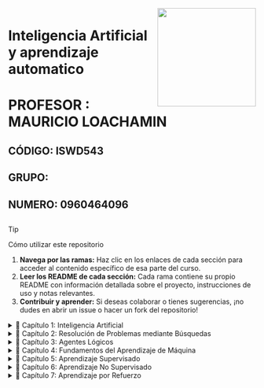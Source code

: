 <img align='right' src='https://user-images.githubusercontent.com/5713670/87202985-820dcb80-c2b6-11ea-9f56-7ec461c497c3.gif' width='200'>
<h1>Inteligencia Artificial y aprendizaje automatico</h1>
<h1>PROFESOR :  MAURICIO LOACHAMIN</h1> 
<h2>CÓDIGO: ISWD543</h2>
<h2>GRUPO: </h2>
<h2>NUMERO: 0960464096 </h2>


## 
> [!TIP] 
> Cómo utilizar este repositorio
> 1. **Navega por las ramas:**
>    Haz clic en los enlaces de cada sección para acceder al contenido específico de esa parte del curso.
> 2. **Leer los README de cada sección:**
>    Cada rama contiene su propio README con información detallada sobre el proyecto, instrucciones de uso y notas relevantes.
> 3. **Contribuir y aprender:**
>    Si deseas colaborar o tienes sugerencias, ¡no dudes en abrir un issue o hacer un fork del repositorio!




<details>
<summary>📂 Capítulo 1: Inteligencia Artificial</summary>

</details>

<details>
<summary>📂 Capítulo 2: Resolución de Problemas mediante Búsquedas</summary>

- Búsquedas sin información  
- Búsquedas con información  
- Búsquedas locales y problemas de optimización (ascenso, de colinas, temple simulado, algoritmos genéticos)  
- Búsquedas con adversarios (minimax y poda alfa-beta)  

</details>

<details>
<summary>📂 Capítulo 3: Agentes Lógicos</summary>

- Agentes basados en conocimiento  
- El mundo de Wumpus  
- Agente lógico  
- Reglas de inferencia  
- Verificación de modelos e inferencia  
- Prueba de teoremas y validación por resolución  
- Conversión a FNC y algoritmo de resolución  
- Encadenamiento hacia adelante y hacia atrás  

</details>

<details>
<summary>📂 Capítulo 4: Fundamentos del Aprendizaje de Máquina</summary>

- Introducción al problema de aprendizaje: planteamiento del problema y ejemplos  
- Problemas de Machine Learning: clasificación, regresión y clustering  
- Conjuntos de entrenamiento, validación y testeo (hold out)  
- Preprocesamiento y postprocesamiento (normalización, regularización)  
- Generalización, underfitting, overfitting y la maldición de la dimensionalidad  
- Taxonomía del aprendizaje de máquina: aprendizaje supervisado, no supervisado y con refuerzo  

</details>

<details>
<summary>📂 Capítulo 5: Aprendizaje Supervisado</summary>

- Estimación de error y análisis de resultados: cross-validation, matriz de confusión y curva ROC  
- Algoritmos no paramétricos: naive bayes, KNN y árboles de decisión  
- Algoritmos paramétricos: redes neuronales artificiales  

</details>

<details>
<summary>📂 Capítulo 6: Aprendizaje No Supervisado</summary>

- Algoritmo para reducción de dimensión (PCA)  
- Clustering: K-Means  
- Clustering: Self-Organization Maps  

</details>

<details>
<summary>📂 Capítulo 7: Aprendizaje por Refuerzo</summary>

- Principios generales del aprendizaje por refuerzo  
- Algoritmos principales de aprendizaje por refuerzo  

</details>
